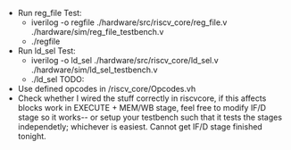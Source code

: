 - Run reg_file Test:
	- iverilog -o regfile ./hardware/src/riscv_core/reg_file.v ./hardware/sim/reg_file_testbench.v
	- ./regfile
- Run ld_sel Test:
	- iverilog -o ld_sel ./hardware/src/riscv_core/ld_sel.v ./hardware/sim/ld_sel_testbench.v
	- ./ld_sel
TODO: 
- Use defined opcodes in /riscv_core/Opcodes.vh
- Check whether I wired the stuff correctly in riscvcore, if this affects blocks work in EXECUTE + MEM/WB stage, feel free to modify IF/D stage so it works-- or setup your testbench such that it tests the stages independetly; whichever is easiest. Cannot get IF/D stage finished tonight. 
